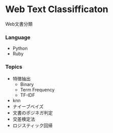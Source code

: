 # Web Text Classifficaton
Web文書分類　

### Language
- Python
- Ruby

### Topics

- 特徴抽出
  - Binary
  - Term Frequency
  - TF-IDF
- knn
- ナイーブベイズ
- 文書のポジネガ判定
- 交差検定法
- ロジスティック回帰



